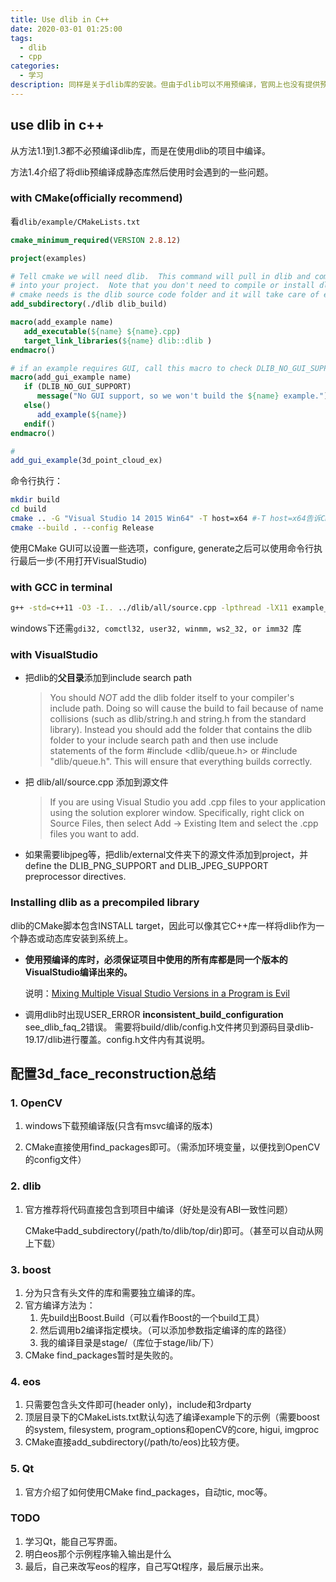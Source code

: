 ```yaml
---
title: Use dlib in C++
date: 2020-03-01 01:25:00
tags:
  - dlib
  - cpp
categories:
  - 学习
description: 同样是关于dlib库的安装。但由于dlib可以不用预编译，官网上也没有提供预编译的版本，本文主要是介绍如何在项目中直接使用dlib。在结尾总结了配置3d_face_reconstruction的过程（国创项目中需要用到，虽然并没有安装成功）
---
```


## use dlib in c++

从方法1.1到1.3都不必预编译dlib库，而是在使用dlib的项目中编译。

方法1.4介绍了将dlib预编译成静态库然后使用时会遇到的一些问题。

### with CMake(officially recommend)

看`dlib/example/CMakeLists.txt`

```cmake
cmake_minimum_required(VERSION 2.8.12)

project(examples)

# Tell cmake we will need dlib.  This command will pull in dlib and compile it
# into your project.  Note that you don't need to compile or install dlib.  All
# cmake needs is the dlib source code folder and it will take care of everything.
add_subdirectory(./dlib dlib_build)

macro(add_example name)
   add_executable(${name} ${name}.cpp)
   target_link_libraries(${name} dlib::dlib )
endmacro()

# if an example requires GUI, call this macro to check DLIB_NO_GUI_SUPPORT to include or exclude
macro(add_gui_example name)
   if (DLIB_NO_GUI_SUPPORT)
      message("No GUI support, so we won't build the ${name} example.")
   else()
      add_example(${name})
   endif()
endmacro()

# 
add_gui_example(3d_point_cloud_ex)
```

命令行执行：

```bash
mkdir build
cd build
cmake .. -G "Visual Studio 14 2015 Win64" -T host=x64 #-T host=x64告诉CMake生成64bit的可执行文件。其实安装了最新的VisualStudio后，-G -T都不用指定，默认使用最新的VisualStudio，默认64位。
cmake --build . --config Release
```

使用CMake GUI可以设置一些选项，configure, generate之后可以使用命令行执行最后一步(不用打开VisualStudio)

### with GCC in terminal

```bash
g++ -std=c++11 -O3 -I.. ../dlib/all/source.cpp -lpthread -lX11 example_program_name.cpp
```

windows下还需`gdi32, comctl32, user32, winmm, ws2_32, or imm32 `库

### with VisualStudio

- 把dlib的**父目录**添加到include search path

  >  You should *NOT* add the dlib folder itself to your compiler's include path. 
  >   Doing so will cause the build to fail because of name collisions (such as 
  >   dlib/string.h and string.h from the standard library). Instead you should 
  >   add the folder that contains the dlib folder to your include search path 
  >   and then use include statements of the form #include <dlib/queue.h> or
  >   #include "dlib/queue.h".  This will ensure that everything builds correctly.

- 把 dlib/all/source.cpp 添加到源文件

  > If you are using Visual Studio you add .cpp files to your application using
  >   the solution explorer window.  Specifically, right click on Source Files,
  >   then select Add -> Existing Item and select the .cpp files you want to add.

- 如果需要libjpeg等，把dlib/external文件夹下的源文件添加到project，并 define the DLIB_PNG_SUPPORT and DLIB_JPEG_SUPPORT preprocessor directives. 

### Installing dlib as a precompiled library

dlib的CMake脚本包含INSTALL target，因此可以像其它C++库一样将dlib作为一个静态或动态库安装到系统上。

- **使用预编译的库时，必须保证项目中使用的所有库都是同一个版本的VisualStudio编译出来的。**

  说明：[Mixing Multiple Visual Studio Versions in a Program is Evil]( http://siomsystems.com/mixing-visual-studio-versions/)

- 调用dlib时出现USER_ERROR __inconsistent_build_configuration__ see_dlib_faq_2错误。
  需要将build/dlib/config.h文件拷贝到源码目录dlib-19.17/dlib进行覆盖。config.h文件内有其说明。

## 配置3d_face_reconstruction总结
### 1. OpenCV

1. windows下载预编译版(只含有msvc编译的版本)

2. CMake直接使用find_packages即可。（需添加环境变量，以便找到OpenCV的config文件）

### 2. dlib

1. 官方推荐将代码直接包含到项目中编译（好处是没有ABI一致性问题）

   CMake中add_subdirectory(/path/to/dlib/top/dir)即可。（甚至可以自动从网上下载）

### 3. boost

1. 分为只含有头文件的库和需要独立编译的库。
2. 官方编译方法为：
   1. 先build出Boost.Build（可以看作Boost的一个build工具）
   2. 然后调用b2编译指定模块。（可以添加参数指定编译的库的路径）
   3. 我的编译目录是stage/（库位于stage/lib/下）
3. CMake find_packages暂时是失败的。

### 4. eos

1. 只需要包含头文件即可(header only)，include和3rdparty
2. 顶层目录下的CMakeLists.txt默认勾选了编译example下的示例（需要boost的system, filesystem, program_options和openCV的core, higui, imgproc
3. CMake直接add_subdirectory(/path/to/eos)比较方便。

### 5. Qt

1. 官方介绍了如何使用CMake find_packages，自动tic, moc等。



### TODO

1. 学习Qt，能自己写界面。
2. 明白eos那个示例程序输入输出是什么
3. 最后，自己来改写eos的程序，自己写Qt程序，最后展示出来。